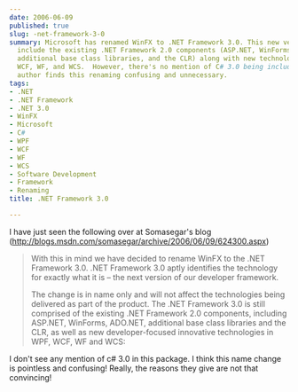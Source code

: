 ```yaml
---
date: 2006-06-09
published: true
slug: -net-framework-3-0
summary: Microsoft has renamed WinFX to .NET Framework 3.0. This new version will
  include the existing .NET Framework 2.0 components (ASP.NET, WinForms, ADO.NET,
  additional base class libraries, and the CLR) along with new technologies like WPF,
  WCF, WF, and WCS.  However, there's no mention of C# 3.0 being included, and the
  author finds this renaming confusing and unnecessary.
tags:
- .NET
- .NET Framework
- .NET 3.0
- WinFX
- Microsoft
- C#
- WPF
- WCF
- WF
- WCS
- Software Development
- Framework
- Renaming
title: .NET Framework 3.0

---
```

I have just seen the following over at Somasegar's blog (<a href="http://blogs.msdn.com/somasegar/archive/2006/06/09/624300.aspx">http://blogs.msdn.com/somasegar/archive/2006/06/09/624300.aspx</a>)<p /><blockquote class="posterous_medium_quote">With this in mind we have decided to rename WinFX to the .NET Framework 3.0. .NET Framework 3.0 aptly identifies the technology for exactly what it is – the next version of our developer framework.<p />The change is in name only and will not affect the technologies being delivered as part of the product. The .NET Framework 3.0 is still comprised of the existing .NET Framework 2.0 components, including ASP.NET, WinForms, ADO.NET, additional base class libraries and the CLR, as well as new developer-focused innovative technologies in WPF, WCF, WF and WCS:</blockquote><p />I don't see any mention of c# 3.0 in this package.   I think this name change is pointless and confusing!  Really, the reasons they give are not that convincing!<p />

